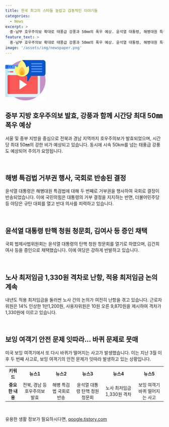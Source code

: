 ```yaml
---
title: 한국 최고의 스타들 놀랍고 감동적인 이야기들
categories:
  - News
excerpt: >
  중·남부 호우주의보 확대로 태풍급 강풍과 50㎜의 폭우 예상. 윤석열 대통령, 해병대원 특검법 거부권 행사로 논란. 탄핵 청문회에 김여사 증인 채택, 여당 반발. 노사 최저임금 격차 1,330원, 난항 속 논의 진행. 미국 보잉 여객기에서 바퀴 떨어지는 안전 문제 사고 발생. #호우주의보 #해병특검법 #탄핵청문회 #최저임금 #보잉여객기
feature_text: >
  중·남부 호우주의보 확대로 태풍급 강풍과 50㎜의 폭우 예상. 윤석열 대통령, 해병대원 특검법 거부권 행사로 논란. 탄핵 청문회에 김여사 증인 채택, 여당 반발. 노사 최저임금 격차 1,330원, 난항 속 논의 진행. 미국 보잉 여객기에서 바퀴 떨어지는 안전 문제 사고 발생. #호우주의보 #해병특검법 #탄핵청문회 #최저임금 #보잉여객기
image: '/assets/img/newspaper.png'
---
```


<p><img src="/assets/img/news.png" alt="rentncar 속보" /></p>

<h2 data-ke-size="size26">중부 지방 호우주의보 발효, 강풍과 함께 시간당 최대 50㎜ 폭우 예상</h2>

<p>서울 및 중부 지방을 중심으로 전북과 경남 지역까지 호우주의보가 발효되었으며, 시간당 최대 50㎜의 강한 비가 예상되고 있습니다. 동시에 시속 50km를 넘는 태풍급 강풍도 예상되어 주의가 요망됩니다.</p>

<p data-ke-size="size16">&nbsp;</p>

<h2 data-ke-size="size26">해병 특검법 거부권 행사, 국회로 반송된 결정</h2>

<p>윤석열 대통령은 해병대원 특검법에 대해 두 번째로 거부권을 행사하여 국회로 결정이 반송되었습니다. 이에 국민의힘은 대통령의 거부 결정을 지지하는 반면, 더불어민주당 등 야당은 규탄 대회를 열고 반대 의사를 피력하고 있습니다.</p>

<p data-ke-size="size16">&nbsp;</p>

<h2 data-ke-size="size26">윤석열 대통령 탄핵 청원 청문회, 김여사 등 증인 채택</h2>

<p>국회 법제사법위원회는 윤석열 대통령의 탄핵 청원 청문회를 열기로 하였으며, 김건희 여사 등을 증인으로 채택했습니다. 이에 여당은 강하게 반발하고 있습니다.</p>

<p data-ke-size="size16">&nbsp;</p>

<h2 data-ke-size="size26">노사 최저임금 1,330원 격차로 난항, 적용 최저임금 논의 계속</h2>

<p>내년도 적용 최저임금을 둘러싼 노사 간의 논의가 여전히 난항을 겪고 있습니다. 근로자위원은 14% 인상한 1만1,200원, 사용자위원은 10원 오른 9,870원을 제시하여 격차가 1,330원에 이르고 있습니다.</p>

<p data-ke-size="size16">&nbsp;</p>

<h2 data-ke-size="size26">보잉 여객기 안전 문제 잇따라… 바퀴 문제로 뭇매</h2>

<p>미국 보잉 여객기에서 또 다시 바퀴가 떨어지는 사고가 발생했습니다. 이는 지난 3월 이후 두 번째 사고로, 보잉 여객기의 안전 문제가 잇따라 발생하고 있는 상황입니다.</p>

<table>
    <tbody>
        <tr>
            <td style="text-align: center; height: 17px;"><b>키워드</b></td>
            <td style="text-align: center; height: 17px;"><b>뉴스1</b></td>
            <td style="text-align: center; height: 17px;"><b>뉴스2</b></td>
            <td style="text-align: center; height: 17px;"><b>뉴스3</b></td>
            <td style="text-align: center; height: 17px;"><b>뉴스4</b></td>
            <td style="text-align: center; height: 17px;"><b>뉴스5</b></td>
        </tr>
        <tr>
            <td style="text-align: center; height: 17px;"><b>중요한 내용</b></td>
            <td style="text-align: center; height: 17px;">전북, 경남 등 호우주의보 발효</td>
            <td style="text-align: center; height: 17px;">해병 특검법 국회로 반송</td>
            <td style="text-align: center; height: 17px;">윤석열 대통령 탄핵 청원 청문회</td>
            <td style="text-align: center; height: 17px;">노사 최저임금 1,330원 격차</td>
            <td style="text-align: center; height: 17px;">보잉 여객기 바퀴 떨어지는 사고</td>
        </tr>
    </tbody>
</table>

<p data-ke-size="size16">&nbsp;</p>
유용한 생활 정보가 필요하시다면, <a href="https://qoogle.tistory.com" rel="dofollow">qoogle.tistory.com</a>


